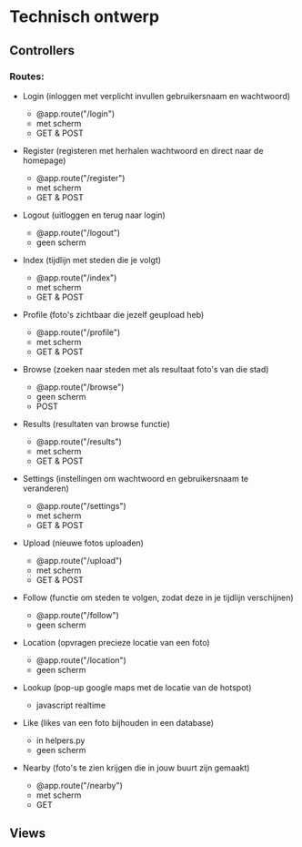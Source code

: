 # Technisch ontwerp

## Controllers
### Routes:
- Login (inloggen met verplicht invullen gebruikersnaam en wachtwoord)
    - @app.route("/login")
    - met scherm
    - GET & POST

- Register (registeren met herhalen wachtwoord en direct naar de homepage)
    - @app.route("/register")
    - met scherm
    - GET & POST

- Logout (uitloggen en terug naar login)
    - @app.route("/logout")
    - geen scherm

- Index (tijdlijn met steden die je volgt)
    - @app.route("/index")
    - met scherm
    - GET & POST

- Profile (foto's zichtbaar die jezelf geupload heb)
    - @app.route("/profile")
    - met scherm
    - GET & POST

- Browse (zoeken naar steden met als resultaat foto's van die stad)
    - @app.route("/browse")
    - geen scherm
    - POST

- Results (resultaten van browse functie)
    - @app.route("/results")
    - met scherm
    - GET & POST

- Settings (instellingen om wachtwoord en gebruikersnaam te veranderen)
    - @app.route("/settings")
    - met scherm
    - GET & POST

- Upload (nieuwe fotos uploaden)
    - @app.route("/upload")
    - met scherm
    - GET & POST

- Follow (functie om steden te volgen, zodat deze in je tijdlijn verschijnen)
    - @app.route("/follow")
    - geen scherm

- Location (opvragen precieze locatie van een foto)
    - @app.route("/location")
    - geen scherm

- Lookup (pop-up google maps met de locatie van de hotspot)
    - javascript realtime

- Like (likes van een foto bijhouden in een database)
    - in helpers.py
    - geen scherm

- Nearby (foto's te zien krijgen die in jouw buurt zijn gemaakt)
    - @app.route("/nearby")
    - met scherm
    - GET

## Views





